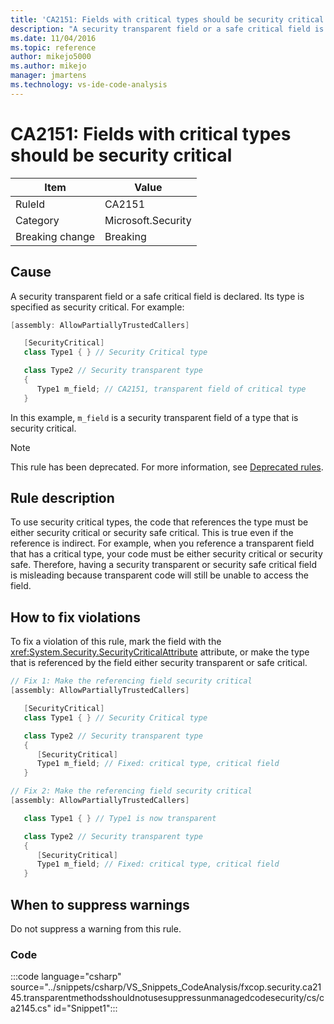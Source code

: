 ```yaml
---
title: 'CA2151: Fields with critical types should be security critical'
description: "A security transparent field or a safe critical field is declared. Its type is specified as security critical."
ms.date: 11/04/2016
ms.topic: reference
author: mikejo5000
ms.author: mikejo
manager: jmartens
ms.technology: vs-ide-code-analysis
---
```

# CA2151: Fields with critical types should be security critical


|Item|Value|
|-|-|
|RuleId|CA2151|
|Category|Microsoft.Security|
|Breaking change|Breaking|

## Cause
A security transparent field or a safe critical field is declared. Its type is specified as security critical. For example:

```csharp
[assembly: AllowPartiallyTrustedCallers]

   [SecurityCritical]
   class Type1 { } // Security Critical type

   class Type2 // Security transparent type
   {
      Type1 m_field; // CA2151, transparent field of critical type
   }
```

In this example, `m_field` is a security transparent field of a type that is security critical.

> [!NOTE]
> This rule has been deprecated. For more information, see [Deprecated rules](fxcop-unported-deprecated-rules.md).

## Rule description

To use security critical types, the code that references the type must be either security critical or security safe critical. This is true even if the reference is indirect. For example, when you reference a transparent field that has a critical type, your code must be either security critical or security safe. Therefore, having a security transparent or security safe critical field is misleading because transparent code will still be unable to access the field.

## How to fix violations

To fix a violation of this rule, mark the field with the <xref:System.Security.SecurityCriticalAttribute> attribute, or make the type that is referenced by the field either security transparent or safe critical.

```csharp
// Fix 1: Make the referencing field security critical
[assembly: AllowPartiallyTrustedCallers]

   [SecurityCritical]
   class Type1 { } // Security Critical type

   class Type2 // Security transparent type
   {
      [SecurityCritical]
      Type1 m_field; // Fixed: critical type, critical field
   }

// Fix 2: Make the referencing field security critical
[assembly: AllowPartiallyTrustedCallers]

   class Type1 { } // Type1 is now transparent

   class Type2 // Security transparent type
   {
      [SecurityCritical]
      Type1 m_field; // Fixed: critical type, critical field
   }
```

## When to suppress warnings

Do not suppress a warning from this rule.

### Code

:::code language="csharp" source="../snippets/csharp/VS_Snippets_CodeAnalysis/fxcop.security.ca2145.transparentmethodsshouldnotusesuppressunmanagedcodesecurity/cs/ca2145.cs" id="Snippet1":::
